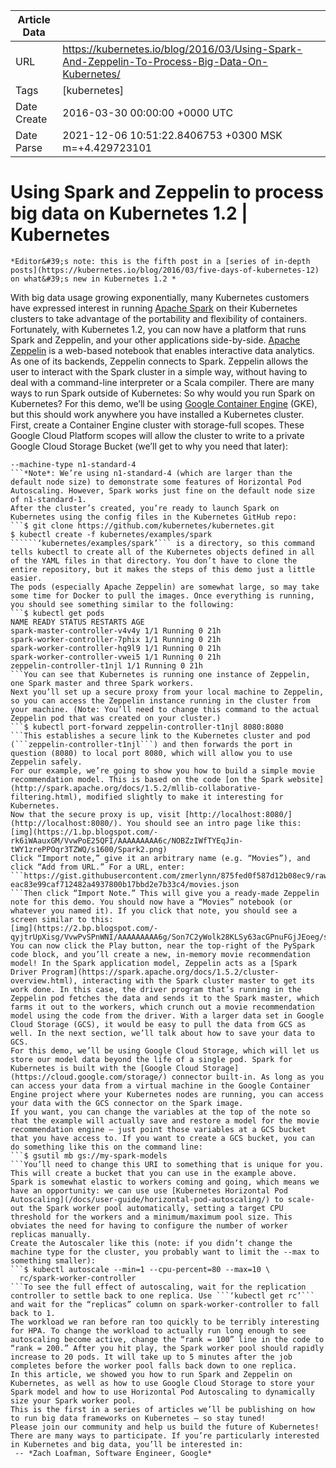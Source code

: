 |             Article Data             ||
| ----------------- | ----------------- |
| URL               | https://kubernetes.io/blog/2016/03/Using-Spark-And-Zeppelin-To-Process-Big-Data-On-Kubernetes/        |
| Tags              | [kubernetes]       |
| Date Create       | 2016-03-30 00:00:00 &#43;0000 UTC |
| Date Parse        | 2021-12-06 10:51:22.8406753 &#43;0300 MSK m=&#43;4.429723101  |

#  Using Spark and Zeppelin to process big data on Kubernetes 1.2  | Kubernetes

	
	
	
	
	*Editor&#39;s note: this is the fifth post in a [series of in-depth posts](https://kubernetes.io/blog/2016/03/five-days-of-kubernetes-12) on what&#39;s new in Kubernetes 1.2 *
With big data usage growing exponentially, many Kubernetes customers have expressed interest in running [Apache Spark](http://spark.apache.org/) on their Kubernetes clusters to take advantage of the portability and flexibility of containers. Fortunately, with Kubernetes 1.2, you can now have a platform that runs Spark and Zeppelin, and your other applications side-by-side.
[Apache Zeppelin](https://zeppelin.incubator.apache.org/) is a web-based notebook that enables interactive data analytics. As one of its backends, Zeppelin connects to Spark. Zeppelin allows the user to interact with the Spark cluster in a simple way, without having to deal with a command-line interpreter or a Scala compiler.
There are many ways to run Spark outside of Kubernetes:
So why would you run Spark on Kubernetes?
For this demo, we’ll be using [Google Container Engine](https://cloud.google.com/container-engine/) (GKE), but this should work anywhere you have installed a Kubernetes cluster. First, create a Container Engine cluster with storage-full scopes. These Google Cloud Platform scopes will allow the cluster to write to a private Google Cloud Storage Bucket (we’ll get to why you need that later): 
```$ gcloud container clusters create spark --scopes storage-full
--machine-type n1-standard-4
```*Note*: We’re using n1-standard-4 (which are larger than the default node size) to demonstrate some features of Horizontal Pod Autoscaling. However, Spark works just fine on the default node size of n1-standard-1.
After the cluster’s created, you’re ready to launch Spark on Kubernetes using the config files in the Kubernetes GitHub repo:
```$ git clone https://github.com/kubernetes/kubernetes.git
$ kubectl create -f kubernetes/examples/spark
``````‘kubernetes/examples/spark’``` is a directory, so this command tells kubectl to create all of the Kubernetes objects defined in all of the YAML files in that directory. You don’t have to clone the entire repository, but it makes the steps of this demo just a little easier.
The pods (especially Apache Zeppelin) are somewhat large, so may take some time for Docker to pull the images. Once everything is running, you should see something similar to the following:
```$ kubectl get pods
NAME READY STATUS RESTARTS AGE
spark-master-controller-v4v4y 1/1 Running 0 21h
spark-worker-controller-7phix 1/1 Running 0 21h
spark-worker-controller-hq9l9 1/1 Running 0 21h
spark-worker-controller-vwei5 1/1 Running 0 21h
zeppelin-controller-t1njl 1/1 Running 0 21h
```You can see that Kubernetes is running one instance of Zeppelin, one Spark master and three Spark workers.
Next you’ll set up a secure proxy from your local machine to Zeppelin, so you can access the Zeppelin instance running in the cluster from your machine. (Note: You’ll need to change this command to the actual Zeppelin pod that was created on your cluster.)
```$ kubectl port-forward zeppelin-controller-t1njl 8080:8080
```This establishes a secure link to the Kubernetes cluster and pod (```zeppelin-controller-t1njl```) and then forwards the port in question (8080) to local port 8080, which will allow you to use Zeppelin safely.
For our example, we’re going to show you how to build a simple movie recommendation model. This is based on the code [on the Spark website](http://spark.apache.org/docs/1.5.2/mllib-collaborative-filtering.html), modified slightly to make it interesting for Kubernetes. 
Now that the secure proxy is up, visit [http://localhost:8080/](http://localhost:8080/). You should see an intro page like this:
[img](https://1.bp.blogspot.com/-rk6iWAauxGM/VvwPoE25QFI/AAAAAAAAA6c/NOBZzIWfTYEqJin-tWY1zrePPOqr3TZWQ/s1600/Spark2.png)
Click “Import note,” give it an arbitrary name (e.g. “Movies”), and click “Add from URL.” For a URL, enter:
```https://gist.githubusercontent.com/zmerlynn/875fed0f587d12b08ec9/raw/6
eac83e99caf712482a4937800b17bbd2e7b33c4/movies.json
```Then click “Import Note.” This will give you a ready-made Zeppelin note for this demo. You should now have a “Movies” notebook (or whatever you named it). If you click that note, you should see a screen similar to this:
[img](https://2.bp.blogspot.com/-qyjtrUpXisg/VvwPvSPnWNI/AAAAAAAAA6g/Son7C2yWolk28KLSy63acGPnuFGjJEoeg/s1600/Spark1.png)
You can now click the Play button, near the top-right of the PySpark code block, and you’ll create a new, in-memory movie recommendation model! In the Spark application model, Zeppelin acts as a [Spark Driver Program](https://spark.apache.org/docs/1.5.2/cluster-overview.html), interacting with the Spark cluster master to get its work done. In this case, the driver program that’s running in the Zeppelin pod fetches the data and sends it to the Spark master, which farms it out to the workers, which crunch out a movie recommendation model using the code from the driver. With a larger data set in Google Cloud Storage (GCS), it would be easy to pull the data from GCS as well. In the next section, we’ll talk about how to save your data to GCS.
For this demo, we’ll be using Google Cloud Storage, which will let us store our model data beyond the life of a single pod. Spark for Kubernetes is built with the [Google Cloud Storage](https://cloud.google.com/storage/) connector built-in. As long as you can access your data from a virtual machine in the Google Container Engine project where your Kubernetes nodes are running, you can access your data with the GCS connector on the Spark image.
If you want, you can change the variables at the top of the note so that the example will actually save and restore a model for the movie recommendation engine — just point those variables at a GCS bucket that you have access to. If you want to create a GCS bucket, you can do something like this on the command line:
```$ gsutil mb gs://my-spark-models
```You’ll need to change this URI to something that is unique for you. This will create a bucket that you can use in the example above.
Spark is somewhat elastic to workers coming and going, which means we have an opportunity: we can use use [Kubernetes Horizontal Pod Autoscaling](/docs/user-guide/horizontal-pod-autoscaling/) to scale-out the Spark worker pool automatically, setting a target CPU threshold for the workers and a minimum/maximum pool size. This obviates the need for having to configure the number of worker replicas manually.
Create the Autoscaler like this (note: if you didn’t change the machine type for the cluster, you probably want to limit the --max to something smaller): 
```$ kubectl autoscale --min=1 --cpu-percent=80 --max=10 \
  rc/spark-worker-controller
```To see the full effect of autoscaling, wait for the replication controller to settle back to one replica. Use ```‘kubectl get rc’``` and wait for the “replicas” column on spark-worker-controller to fall back to 1.
The workload we ran before ran too quickly to be terribly interesting for HPA. To change the workload to actually run long enough to see autoscaling become active, change the “rank = 100” line in the code to “rank = 200.” After you hit play, the Spark worker pool should rapidly increase to 20 pods. It will take up to 5 minutes after the job completes before the worker pool falls back down to one replica.
In this article, we showed you how to run Spark and Zeppelin on Kubernetes, as well as how to use Google Cloud Storage to store your Spark model and how to use Horizontal Pod Autoscaling to dynamically size your Spark worker pool.
This is the first in a series of articles we’ll be publishing on how to run big data frameworks on Kubernetes — so stay tuned!
Please join our community and help us build the future of Kubernetes! There are many ways to participate. If you’re particularly interested in Kubernetes and big data, you’ll be interested in:
 -- *Zach Loafman, Software Engineer, Google*


	

	



